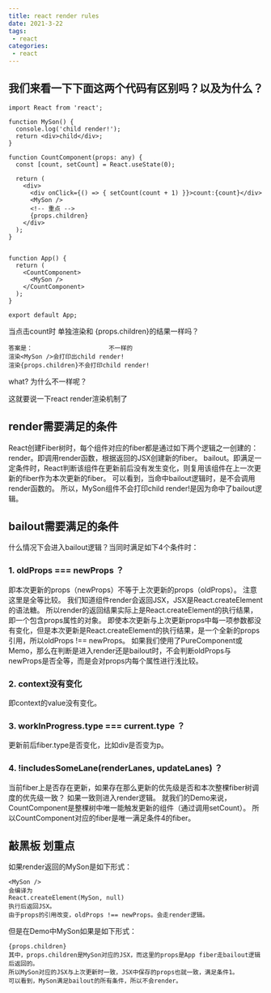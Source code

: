 ```yaml
---
title: react render rules
date: 2021-3-22
tags:
 - react
categories:
 - react
---
```


## 我们来看一下下面这两个代码有区别吗？以及为什么？

```
import React from 'react';

function MySon() {
  console.log('child render!');
  return <div>child</div>;
}

function CountComponent(props: any) {
  const [count, setCount] = React.useState(0);

  return (
    <div>
      <div onClick={() => { setCount(count + 1) }}>count:{count}</div>
      <MySon />
      <!-- 重点 -->
      {props.children}
    </div>
  );
}


function App() {
  return (
    <CountComponent>
      <MySon />
    </CountComponent>
  );
}

export default App;
```
当点击count时 单独渲染<MySon />和 {props.children}的结果一样吗？

```
答案是：                     不一样的 
渲染<MySon />会打印出child render!
渲染{props.children}不会打印child render!
```
what? 为什么不一样呢？

这就要说一下react render渲染机制了

## render需要满足的条件

React创建Fiber树时，每个组件对应的fiber都是通过如下两个逻辑之一创建的：
render。即调用render函数，根据返回的JSX创建新的fiber。
bailout。即满足一定条件时，React判断该组件在更新前后没有发生变化，则复用该组件在上一次更新的fiber作为本次更新的fiber。
可以看到，当命中bailout逻辑时，是不会调用render函数的。
所以，MySon组件不会打印child render!是因为命中了bailout逻辑。


## bailout需要满足的条件

什么情况下会进入bailout逻辑？当同时满足如下4个条件时：
### 1. oldProps === newProps ？

即本次更新的props（newProps）不等于上次更新的props（oldProps）。
注意这里是全等比较。
我们知道组件render会返回JSX，JSX是React.createElement的语法糖。
所以render的返回结果实际上是React.createElement的执行结果，即一个包含props属性的对象。
即使本次更新与上次更新props中每一项参数都没有变化，但是本次更新是React.createElement的执行结果，是一个全新的props引用，所以oldProps !== newProps。
如果我们使用了PureComponent或Memo，那么在判断是进入render还是bailout时，不会判断oldProps与newProps是否全等，而是会对props内每个属性进行浅比较。

### 2. context没有变化

即context的value没有变化。

### 3. workInProgress.type === current.type ？

更新前后fiber.type是否变化，比如div是否变为p。

### 4. !includesSomeLane(renderLanes, updateLanes) ？

当前fiber上是否存在更新，如果存在那么更新的优先级是否和本次整棵fiber树调度的优先级一致？
如果一致则进入render逻辑。
就我们的Demo来说，CountComponent是整棵树中唯一能触发更新的组件（通过调用setCount）。
所以CountComponent对应的fiber是唯一满足条件4的fiber。

## 敲黑板 划重点

如果render返回的MySon是如下形式：
```
<MySon />
会编译为
React.createElement(MySon, null)
执行后返回JSX。
由于props的引用改变，oldProps !== newProps。会走render逻辑。
```

但是在Demo中MySon如果是如下形式：
```
{props.children}
其中，props.children是MySon对应的JSX，而这里的props是App fiber走bailout逻辑后返回的。
所以MySon对应的JSX与上次更新时一致，JSX中保存的props也就一致，满足条件1。
可以看到，MySon满足bailout的所有条件，所以不会render。
```